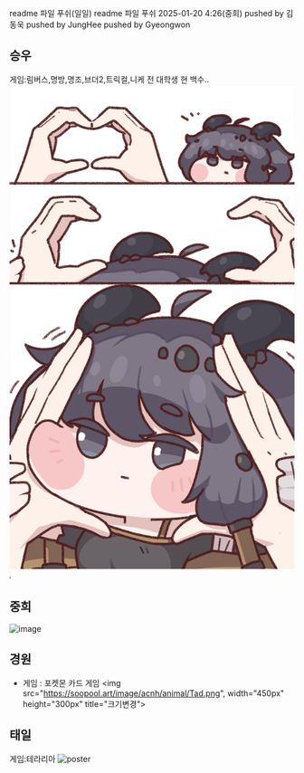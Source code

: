 readme 파일 푸쉬(일일)
readme 파일 푸쉬 2025-01-20 4:26(중희)
pushed by 김동욱
pushed by JungHee
pushed by Gyeongwon

## 승우
게임:림버스,명방,명조,브더2,트릭컬,니케
전 대학생 현 백수..
![poster](./kidi.png)
<img src=" ./kidi.png" width= "2px" height = "4px" ></img>

## 중희
![image](https://github.com/user-attachments/assets/2915d3d2-10cc-49e3-98b8-e0c70c6057c4)
<img src="[ ./kidi.png](https://github.com/user-attachments/assets/2915d3d2-10cc-49e3-98b8-e0c70c6057c4)" width= "2px" height = "4px" ></img>
<img src="[ ./kidi.png](https://github.com/user-attachments/assets/2915d3d2-10cc-49e3-98b8-e0c70c6057c4)" width= "0.1px" height = "0.1px" ></img>

## 경원
* 게임 : 포켓몬 카드 게임
<img src="https://soopool.art/image/acnh/animal/Tad.png", width="450px" height="300px" title="크기변경">

## 태일
게임:테라리아
![poster](./Cat.png)
<img src=" ./Cat.png" width= "2px" height = "4px" ></img> 
